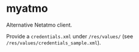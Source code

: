 # myatmo
Alternative Netatmo client. 

Provide a `credentials.xml` under `/res/values/` (see `/res/values/credentials_sample.xml`).